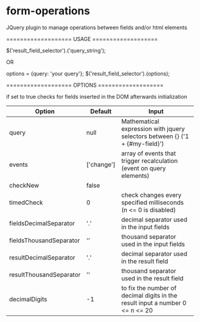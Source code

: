 form-operations
===============

JQuery plugin to manage operations between fields and/or html elements

=================== USAGE ===================

$('result_field_selector').('query_string');

OR

options = {query: 'your query'};
$('result_field_selector').(options);


=================== OPTIONS ===================

<table><thead><tr><th>Option</th><th>Default</th><th>Input</th></tr></thead><tbody>
<tr><td>query</td><td>null</td><td>Mathematical expression with jquery selectors between {} ('1 + {#my-field}')</td></tr>
<tr><td>events</td><td>['change']</td><td>array of events that trigger recalculation (event on query elements)</td></tr>
<tr><td>checkNew</td><td>false</td><td></td>if set to true checks for fields inserted in the DOM afterwards initialization</td></tr>
<tr><td>timedCheck</td><td>0</td><td>check changes every specified milliseconds (n <= 0 is disabled)</td></tr>
<tr><td>fieldsDecimalSeparator</td><td>'.'</td><td>decimal separator used in the input fields</td></tr>
<tr><td>fieldsThousandSeparator</td><td>''</td><td>thousand separator used in the input fields</td></tr>
<tr><td>resultDecimalSeparator</td><td>'.'</td><td>decimal separator used in the result field</td></tr>
<tr><td>resultThousandSeparator</td><td>''</td><td>thousand separator used in the result field</td></tr>
<tr><td>decimalDigits</td><td>-1</td><td>to fix the number of decimal digits in the result input a number 0 <= n <= 20</td></tr>
</tbody></table>
